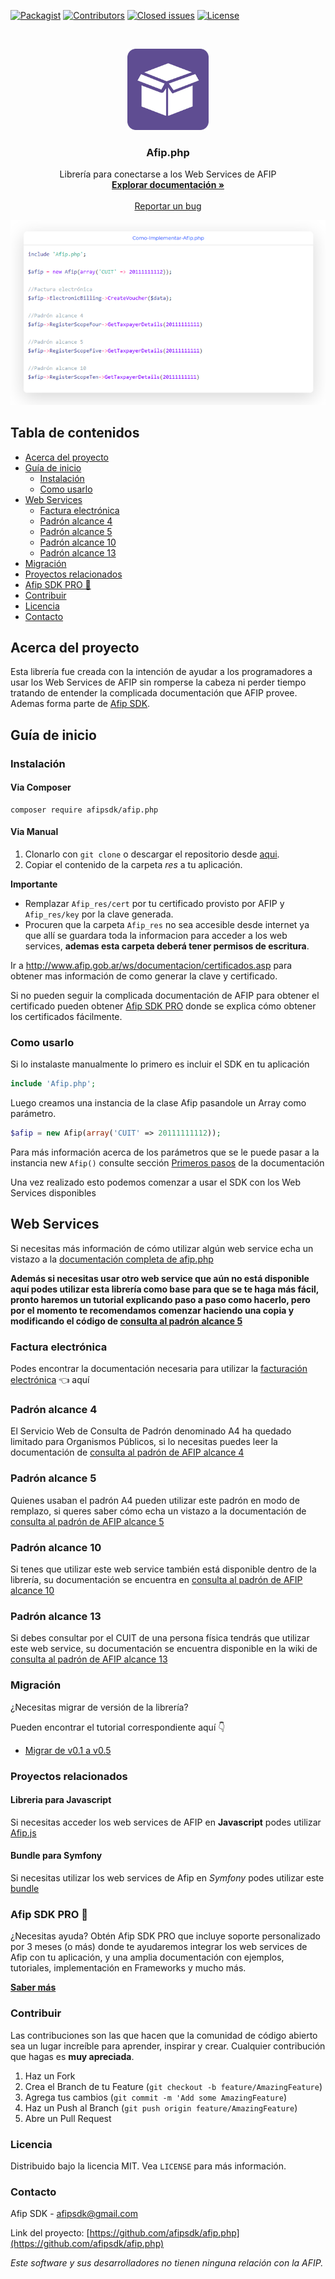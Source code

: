 

<!-- PROJECT SHIELDS -->
[![Packagist][packagist-shield]](https://packagist.org/packages/afipsdk/afip.php)
[![Contributors][contributors-shield]](https://github.com/afipsdk/afip.php/graphs/contributors)
[![Closed issues][issues-shield]](https://github.com/afipsdk/afip.php/issues)
[![License][license-shield]](https://github.com/afipsdk/afip.php/blob/master/LICENSE)


<!-- PROJECT LOGO -->
<br />
<p align="center">
  <a href="https://github.com/afipsdk/afip.php">
    <img src="https://github.com/afipsdk/afipsdk.github.io/blob/master/images/logo-colored.png" alt="Logo" width="130" height="130">
  </a>

  <h3 align="center">Afip.php</h3>

  <p align="center">
    Librería para conectarse a los Web Services de AFIP
    <br />
    <a href="https://github.com/afipsdk/afip.php/wiki"><strong>Explorar documentación »</strong></a>
    <br />
    <br />
    <a href="https://github.com/afipsdk/afip.php/issues">Reportar un bug</a>
  </p>
</p>
<p align="center">
    <img src="https://github.com/afipsdk/afipsdk.github.io/blob/master/images/implementation.png" alt="Implementation">
</p>

<!-- TABLE OF CONTENTS -->
## Tabla de contenidos

* [Acerca del proyecto](#acerca-del-proyecto)
* [Guía de inicio](#guía-de-inicio)
  * [Instalación](#instalaci%C3%B3n)
  * [Como usarlo](#como-usarlo)
* [Web Services](#web-services)
  * [Factura electrónica](#factura-electr%C3%B3nica)
  * [Padrón alcance 4](#padr%C3%B3n-alcance-4)
  * [Padrón alcance 5](#padr%C3%B3n-alcance-5)
  * [Padrón alcance 10](#padr%C3%B3n-alcance-10)
  * [Padrón alcance 13](#padr%C3%B3n-alcance-13)
* [Migración](#migraci%C3%B3n)
* [Proyectos relacionados](#proyectos-relacionados)
* [Afip SDK PRO 🚀](#afip-sdk-pro-)
* [Contribuir](#contribuir)
* [Licencia](#licencia)
* [Contacto](#contacto)



<!-- ABOUT THE PROJECT -->
## Acerca del proyecto

Esta librería fue creada con la intención de ayudar a los programadores a usar los Web Services de AFIP sin romperse la cabeza ni perder tiempo tratando de entender la complicada documentación que AFIP provee. Ademas forma parte de [Afip SDK](https://afipsdk.github.io/).


<!-- START GUIDE -->
## Guía de inicio

### Instalación

#### Via Composer

```
composer require afipsdk/afip.php
```

#### Via Manual
1. Clonarlo con `git clone` o descargar el repositorio desde [aqui](https://github.com/AfipSDK/afip.php/archive/v0.6.0.zip "Descargar repositorio").
2. Copiar el contenido de la carpeta *res* a tu aplicación.

**Importante** 
* Remplazar `Afip_res/cert` por tu certificado provisto por AFIP y `Afip_res/key` por la clave generada. 
* Procuren que la carpeta `Afip_res` no sea accesible desde internet ya que allí se guardara toda la informacion para acceder a los web services, **ademas esta carpeta deberá tener permisos de escritura**.

Ir a http://www.afip.gob.ar/ws/documentacion/certificados.asp para obtener mas información de como generar la clave y certificado.

Si no pueden seguir la complicada documentación de AFIP para obtener el certificado pueden obtener [Afip SDK PRO](#afip-sdk-pro-) donde se explica cómo obtener los certificados fácilmente.

### Como usarlo

Si lo instalaste manualmente lo primero es incluir el SDK en tu aplicación
````php
include 'Afip.php';
````

Luego creamos una instancia de la clase Afip pasandole un Array como parámetro.
````php
$afip = new Afip(array('CUIT' => 20111111112));
````


Para más información acerca de los parámetros que se le puede pasar a la instancia new `Afip()` consulte sección [Primeros pasos](https://github.com/afipsdk/afip.php/wiki/Primeros-pasos#como-usarlo) de la documentación

Una vez realizado esto podemos comenzar a usar el SDK con los Web Services disponibles


<!-- WEB SERVICES -->
## Web Services

Si necesitas más información de cómo utilizar algún web service echa un vistazo a la [documentación completa de afip.php](https://github.com/afipsdk/afip.php/wiki)

**Además si necesitas usar otro web service que aún no está disponible aquí podes utilizar esta librería como base para que se te haga más fácil, pronto haremos un tutorial explicando paso a paso como hacerlo, pero por el momento te recomendamos comenzar haciendo una copia y modificando el código de [consulta al padrón alcance 5](https://github.com/afipsdk/afip.php/blob/master/src/Class/RegisterScopeFive.php)**

### Factura electrónica
Podes encontrar la documentación necesaria para utilizar la [facturación electrónica](https://github.com/afipsdk/afip.php/wiki/Facturaci%C3%B3n-Electr%C3%B3nica) 👈 aquí

### Padrón alcance 4
El Servicio Web de Consulta de Padrón denominado A4 ha quedado limitado para Organismos Públicos, si lo necesitas puedes leer la documentación de [consulta al padrón de AFIP alcance 4](https://github.com/afipsdk/afip.php/wiki/Consulta-al-padron-de-AFIP-alcance-4)

### Padrón alcance 5
Quienes usaban el padrón A4 pueden utilizar este padrón en modo de remplazo, si queres saber cómo echa un vistazo a la documentación de [consulta al padrón de AFIP alcance 5](https://github.com/afipsdk/afip.php/wiki/Consulta-al-padron-de-AFIP-alcance-5)

### Padrón alcance 10
Si tenes que utilizar este web service también está disponible dentro de la librería, su documentación se encuentra en [consulta al padrón de AFIP alcance 10](https://github.com/afipsdk/afip.php/wiki/Consulta-al-padron-de-AFIP-alcance-10)

### Padrón alcance 13
Si debes consultar por el CUIT de una persona física tendrás que utilizar este web service, su documentación se encuentra disponible en la wiki de [consulta al padrón de AFIP alcance 13](https://github.com/AfipSDK/afip.php/wiki/Consulta-al-padron-de-AFIP-alcance-13)


<!-- MIGRATION -->
### Migración
¿Necesitas migrar de versión de la librería?

Pueden encontrar el tutorial correspondiente aquí 👇
- [Migrar de v0.1 a v0.5](https://github.com/afipsdk/afip.php/wiki/Migrar-de-v0.1-a-v0.5)


<!-- RELATED PROJECTS-->
### Proyectos relacionados

#### Libreria para Javascript
Si necesitas acceder los web services de AFIP en **Javascript** podes utilizar [Afip.js](https://github.com/afipsdk/afip.js)

#### Bundle para Symfony
Si necesitas utilizar los web services de Afip en _Symfony_ podes utilizar este [bundle](https://github.com/gonzakpo/afip)

<!-- AFIP SDK PRO -->
### Afip SDK PRO 🚀

¿Necesitas ayuda? Obtén Afip SDK PRO que incluye soporte personalizado por 3 meses (o más) donde te ayudaremos integrar los web services de Afip con tu aplicación, y una amplia documentación con ejemplos, tutoriales, implementación en Frameworks y mucho más. 


**[Saber más](https://afipsdk.github.io/pro.html)**


<!-- CONTRIBUTION -->
### Contribuir
Las contribuciones son las que hacen que la comunidad de código abierto sea un lugar increíble para aprender, inspirar y crear. Cualquier contribución que hagas es **muy apreciada**.

1. Haz un Fork
2. Crea el Branch de tu Feature (`git checkout -b feature/AmazingFeature`)
3. Agrega tus cambios (`git commit -m 'Add some AmazingFeature`)
4. Haz un Push al Branch (`git push origin feature/AmazingFeature`)
5. Abre un Pull Request


<!-- LICENCE -->
### Licencia
Distribuido bajo la licencia MIT. Vea `LICENSE` para más información.


<!-- CONTACT -->
### Contacto
Afip SDK - afipsdk@gmail.com

Link del proyecto: [https://github.com/afipsdk/afip.php](https://github.com/afipsdk/afip.php)


_Este software y sus desarrolladores no tienen ninguna relación con la AFIP._

<!-- MARKDOWN LINKS & IMAGES -->
[packagist-shield]: https://img.shields.io/packagist/dt/afipsdk/afip.php.svg??logo=php&?logoColor=white
[contributors-shield]: https://img.shields.io/github/contributors/afipsdk/afip.php.svg?color=orange
[issues-shield]: https://img.shields.io/github/issues-closed-raw/afipsdk/afip.php.svg?color=blueviolet
[license-shield]: https://img.shields.io/github/license/afipsdk/afip.php.svg?color=blue


